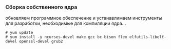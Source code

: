 ### Сборка собственного ядра

обновляем программное обеспечение и устанавлимаем инструменты для разработки, необходимые для компиляции ядра...
```
# yum update
# yum install -y ncurses-devel make gcc bc bison flex elfutils-libelf-devel openssl-devel grub2
```
